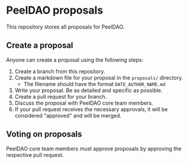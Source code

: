 # PeelDAO proposals

This repository stores all proposals for PeelDAO.

## Create a proposal

Anyone can create a proposal using the following steps:

1. Create a branch from this repository.
2. Create a markdown file for your proposal in the `proposals/` directory.
   - The filename should have the format `DATE_AUTHOR_NAME.md`
3. Write your proposal. Be as detailed and specific as possible.
4. Create a pull request for your branch.
5. Discuss the proposal with PeelDAO core team members.
6. If your pull request receives the necessary approvals, it will be considered "approved" and will be merged.

## Voting on proposals

PeelDAO core team members must approve proposals by approving the respective pull request.
